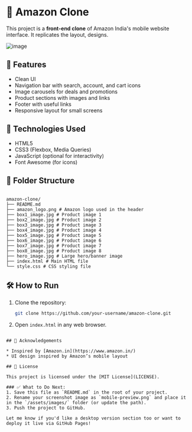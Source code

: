 
# 🛒 Amazon Clone 

This project is a **front-end clone** of Amazon India's mobile website interface. It replicates the layout, designs.

![image](https://github.com/user-attachments/assets/1e8e0ba5-8405-4152-a7c0-ab72e96842a9)


## 📱 Features

- Clean UI
- Navigation bar with search, account, and cart icons
- Image carousels for deals and promotions
- Product sections with images and links
- Footer with useful links
- Responsive layout for small screens

## 🚀 Technologies Used

- HTML5
- CSS3 (Flexbox, Media Queries)
- JavaScript (optional for interactivity)
- Font Awesome (for icons)

## 📁 Folder Structure

```

amazon-clone/
├── README.md
├── amazon_logo.png # Amazon logo used in the header
├── box1_image.jpg # Product image 1
├── box2_image.jpg # Product image 2
├── box3_image.jpg # Product image 3
├── box4_image.jpg # Product image 4
├── box5_image.jpg # Product image 5
├── box6_image.jpg # Product image 6
├── box7_image.jpg # Product image 7
├── box8_image.jpg # Product image 8
├── hero_image.jpg # Large hero/banner image
├── index.html # Main HTML file
└── style.css # CSS styling file

````

## 🛠 How to Run

1. Clone the repository:
   ```bash
   git clone https://github.com/your-username/amazon-clone.git

2. Open `index.html` in any web browser.
````

## 🙌 Acknowledgements

* Inspired by [Amazon.in](https://www.amazon.in/)
* UI design inspired by Amazon’s mobile layout

## 📃 License

This project is licensed under the [MIT License](LICENSE).

### ✅ What to Do Next:
1. Save this file as `README.md` in the root of your project.
2. Rename your screenshot image as `mobile-preview.png` and place it in the `/assets/images/` folder (or update the path).
3. Push the project to GitHub.

Let me know if you'd like a desktop version section too or want to deploy it live via GitHub Pages!
